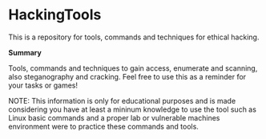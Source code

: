 # HackingTools
This is a repository for tools, commands and techniques for ethical hacking.

**Summary**

Tools, commands and techniques to gain access, enumerate and scanning, also steganography and cracking. Feel free to use this as a reminder for your tasks or games!

NOTE: This information is only for educational purposes and is made considering you have at least a mininum knowledge to use the tool such as Linux basic commands and a proper lab or vulnerable machines environment were to practice these commands and tools.

